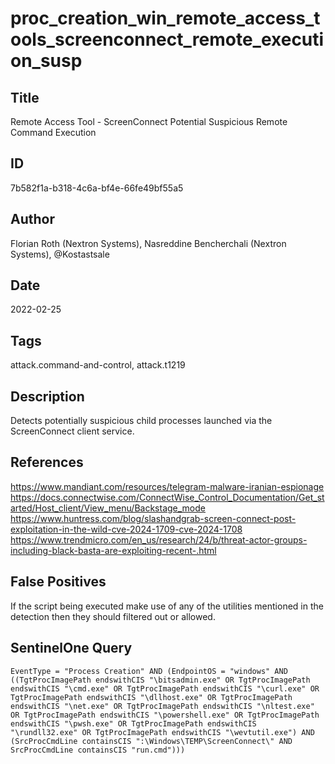 # proc_creation_win_remote_access_tools_screenconnect_remote_execution_susp

## Title
Remote Access Tool - ScreenConnect Potential Suspicious Remote Command Execution

## ID
7b582f1a-b318-4c6a-bf4e-66fe49bf55a5

## Author
Florian Roth (Nextron Systems), Nasreddine Bencherchali (Nextron Systems), @Kostastsale

## Date
2022-02-25

## Tags
attack.command-and-control, attack.t1219

## Description
Detects potentially suspicious child processes launched via the ScreenConnect client service.


## References
https://www.mandiant.com/resources/telegram-malware-iranian-espionage
https://docs.connectwise.com/ConnectWise_Control_Documentation/Get_started/Host_client/View_menu/Backstage_mode
https://www.huntress.com/blog/slashandgrab-screen-connect-post-exploitation-in-the-wild-cve-2024-1709-cve-2024-1708
https://www.trendmicro.com/en_us/research/24/b/threat-actor-groups-including-black-basta-are-exploiting-recent-.html

## False Positives
If the script being executed make use of any of the utilities mentioned in the detection then they should filtered out or allowed.

## SentinelOne Query
```
EventType = "Process Creation" AND (EndpointOS = "windows" AND ((TgtProcImagePath endswithCIS "\bitsadmin.exe" OR TgtProcImagePath endswithCIS "\cmd.exe" OR TgtProcImagePath endswithCIS "\curl.exe" OR TgtProcImagePath endswithCIS "\dllhost.exe" OR TgtProcImagePath endswithCIS "\net.exe" OR TgtProcImagePath endswithCIS "\nltest.exe" OR TgtProcImagePath endswithCIS "\powershell.exe" OR TgtProcImagePath endswithCIS "\pwsh.exe" OR TgtProcImagePath endswithCIS "\rundll32.exe" OR TgtProcImagePath endswithCIS "\wevtutil.exe") AND (SrcProcCmdLine containsCIS ":\Windows\TEMP\ScreenConnect\" AND SrcProcCmdLine containsCIS "run.cmd")))

```